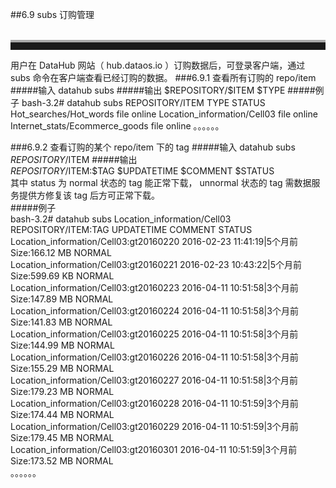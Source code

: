 ##6.9 subs  订购管理   
<br>
<hr style=" height:12px;border:none;border-top:4px solid #A9A9A9;" />     
用户在 DataHub 网站（ hub.dataos.io ）订购数据后，可登录客户端，通过 subs 命令在客户端查看已经订购的数据。
###6.9.1 查看所有订购的 repo/item
#####输入
	datahub subs
#####输出  
    $REPOSITORY/$ITEM                  $TYPE       	
#####例子   
	bash-3.2#  datahub subs  
	REPOSITORY/ITEM                       TYPE        STATUS     
	Hot_searches/Hot_words                file        online     
	Location_information/Cell03           file        online     
	Internet_stats/Ecommerce_goods        file        online      
	。。。。。。

###6.9.2 查看订购的某个 repo/item 下的 tag
#####输入
	datahub subs $REPOSITORY/$ITEM
#####输出  
    $REPOSITORY/$ITEM:$TAG    $UPDATETIME                            $COMMENT          $STATUS     
其中 status 为 normal 状态的 tag 能正常下载， unnormal 状态的 tag 需数据服务提供方修复该 tag 后方可正常下载。   	
#####例子   
	bash-3.2#  datahub subs Location_information/Cell03  
	REPOSITORY/ITEM:TAG                           UPDATETIME                            COMMENT                STATUS     
    Location_information/Cell03:gt20160220        2016-02-23 11:41:19|5个月前         Size:166.12 MB        NORMAL       
	Location_information/Cell03:gt20160221        2016-02-23 10:43:22|5个月前         Size:599.69 KB        NORMAL     
	Location_information/Cell03:gt20160223        2016-04-11 10:51:58|3个月前         Size:147.89 MB        NORMAL     
	Location_information/Cell03:gt20160224        2016-04-11 10:51:58|3个月前         Size:141.83 MB        NORMAL     
	Location_information/Cell03:gt20160225        2016-04-11 10:51:58|3个月前         Size:144.99 MB        NORMAL     
	Location_information/Cell03:gt20160226        2016-04-11 10:51:58|3个月前         Size:155.29 MB        NORMAL     
	Location_information/Cell03:gt20160227        2016-04-11 10:51:58|3个月前         Size:179.23 MB        NORMAL     
	Location_information/Cell03:gt20160228        2016-04-11 10:51:59|3个月前         Size:174.44 MB        NORMAL     
	Location_information/Cell03:gt20160229        2016-04-11 10:51:59|3个月前         Size:179.45 MB        NORMAL     
	Location_information/Cell03:gt20160301        2016-04-11 10:51:59|3个月前         Size:173.52 MB        NORMAL   	  
	。。。。。。